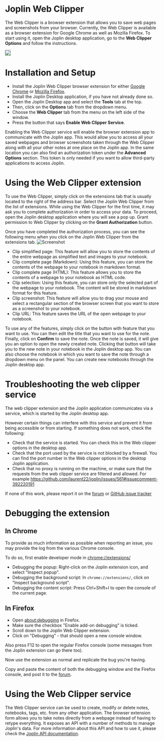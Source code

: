 # Joplin Web Clipper

The Web Clipper is a browser extension that allows you to save web pages and screenshots from your browser. Currently, the Web Clipper is available as a browser extension for Google Chrome as well as Mozilla Firefox. To start using it, open the Joplin desktop application, go to the **Web Clipper Options** and follow the instructions.

<img src="https://raw.githubusercontent.com/laurent22/joplin/dev/Assets/WebsiteAssets/images/WebExtensionScreenshot.png" style="max-width: 50%; border: 1px solid gray;">

# Installation and Setup

- Install the Joplin Web Clipper browser extension for either [Google Chrome](https://chrome.google.com/webstore/detail/joplin-web-clipper/alofnhikmmkdbbbgpnglcpdollgjjfek) or [Mozilla Firefox](https://addons.mozilla.org/en-US/firefox/addon/joplin-web-clipper/).
- Install the Joplin Desktop application, if you have not already done so.
- Open the Joplin Desktop app and select the **Tools** tab at the top.
- Then, click on the **Options** tab from the dropdown menu.
- Choose the **Web Clipper** tab from the menu on the left side of the window.
- Press the button that says **Enable Web Clipper Service**.

Enabling the Web Clipper service will enable the browser extension app to communicate with the Joplin app. This would allow you to access all your saved webpages and browser screenshots taken through the Web Clipper along with all your other notes at one place on the Joplin app. In the same location you can also find an authorization token under the **Advanced Options** section. This token is only needed if you want to allow third-party applications to access Joplin.

# Using the Web Clipper extension

To use the Web Clipper, simply click on the extensions tab that is usually located to the right of the address bar. Select the Joplin Web Clipper from the list of extensions. While using the Web Clipper for the first time, it may ask you to complete authorization in order to access your data. To proceed, open the Joplin desktop application where you will see a pop up. Grant permission to Web Clipper by clicking on the **Grant Authorization** button.

Once you have completed the authorization process, you can see the following menu when you click on the Joplin Web Clipper from the extensions tab.
![Screenshot](https://user-images.githubusercontent.com/58488861/189547712-071948f7-6f2a-4454-80cd-8c2b997e7d91.png)

- Clip simplified page: This feature will allow you to store the contents of the entire webpage as simplified text and images to your notebook.
- Clip complete page (Markdown): Using this feature, you can store the contents of the webpage to your notebook in markdown format.
- Clip complete page (HTML): This feature allows you to store the contents of a webpage to your notebook as HTML code.
- Clip selection: Using this feature, you can store only the selected part of the webpage to your notebook. The content will be stored in markdown format for this feature.
- Clip screenshot: This feature will allow you to drag your mouse and select a rectangular section of the browser screen that you want to store as a screenshot to your notebook.
- Clip URL: This feature saves the URL of the open webpage to your notebook.

To use any of the features, simply click on the button with feature that you want to use. You can then edit the title that you want to use for the note. Finally, click on **Confirm** to save the note. Once the note is saved, it will give you an option to open the newly created note. Clicking that button will take you to the new note in your notebook in the Joplin desktop app. You can also choose the notebook in which you want to save the note through a dropdown menu on the panel. You can create new notebooks through the Joplin desktop app.

# Troubleshooting the web clipper service

The web clipper extension and the Joplin application communicates via a service, which is started by the Joplin desktop app.

However certain things can interfere with this service and prevent it from being accessible or from starting. If something does not work, check the following:

- Check that the service is started. You can check this in the Web clipper options in the desktop app.
- Check that the port used by the service is not blocked by a firewall. You can find the port number in the Web clipper options in the desktop Joplin application.
- Check that no proxy is running on the machine, or make sure that the requests from the web clipper service are filtered and allowed. For example https://github.com/laurent22/joplin/issues/561#issuecomment-392220191

If none of this work, please report it on the [forum](https://discourse.joplinapp.org/) or [GitHub issue tracker](https://github.com/laurent22/joplin/issues)

# Debugging the extension

## In Chrome

To provide as much information as possible when reporting an issue, you may provide the log from the various Chrome console.

To do so, first enable developer mode in [chrome://extensions/](chrome://extensions/)

- Debugging the popup: Right-click on the Joplin extension icon, and select "Inspect popup".
- Debugging the background script: In `chrome://extensions/`, click on "Inspect background script".
- Debugging the content script: Press Ctrl+Shift+I to open the console of the current page.

## In Firefox

- Open [about:debugging](about:debugging) in Firefox.
- Make sure the checkbox "Enable add-on debugging" is ticked.
- Scroll down to the Joplin Web Clipper extension.
- Click on "Debugging" - that should open a new console window.

Also press F12 to open the regular Firefox console (some messages from the Joplin extension can go there too).

Now use the extension as normal and replicate the bug you're having.

Copy and paste the content of both the debugging window and the Firefox console, and post it to the [forum](https://discourse.joplinapp.org/).

# Using the Web Clipper service

The Web Clipper service can be used to create, modify or delete notes, notebooks, tags, etc. from any other application. The browser extension form allows you to take notes directly from a webpage instead of having to retype everything. It exposes an API with a number of methods to manage Joplin's data. For more information about this API and how to use it, please check the [Joplin API documentation](https://joplinapp.org/api/references/rest_api/).
